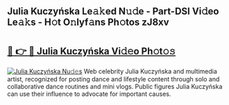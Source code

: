 ## Julia Kuczyńska Le𝚊𝚔ed N𝚞𝚍e - Part-DSI Vi𝚍eo Le𝚊𝚔s - H𝚘t O𝚗lyf𝚊ns Ph𝚘tos zJ8xv

# <h2><a href="http://hf4h46.feru.top/?c=Julia+Kuczy%c5%84ska">🔗 👉 🔴 Julia Kuczyńska Vi𝚍𝚎o Ph𝚘t𝚘𝚜</a></h2>

[![Julia Kuczyńska Nu𝚍𝚎s](https://i.imgur.com/0TWrTi3.gif)](http://hf4h46.feru.top/?c=Julia+Kuczy%c5%84ska)
Web celebrity Julia Kuczyńska and multimedia artist, recognized for posting dance and lifestyle content through solo and collaborative dance routines and mini vlogs. Public figures Julia Kuczyńska can use their influence to advocate for important causes. 
